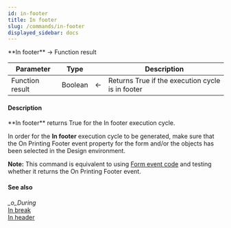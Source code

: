 ```yaml
---
id: in-footer
title: In footer
slug: /commands/in-footer
displayed_sidebar: docs
---
```


<!--REF #_command_.In footer.Syntax-->**In footer**  -> Function result<!-- END REF-->
<!--REF #_command_.In footer.Params-->
| Parameter | Type |  | Description |
| --- | --- | --- | --- |
| Function result | Boolean | &larr; | Returns True if the execution cycle is in footer |

<!-- END REF-->

#### Description 

<!--REF #_command_.In footer.Summary-->**In footer** returns True for the In footer execution cycle.<!-- END REF-->

In order for the   **In footer** execution cycle to be generated, make sure that the On Printing Footer event property for the form and/or the objects has been selected in the Design environment.

**Note:** This command is equivalent to using [Form event code](form-event-code.md) and testing whether it returns the On Printing Footer event.

#### See also 

*\_o\_During*  
[In break](in-break.md)  
[In header](in-header.md)  